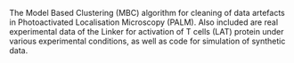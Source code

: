 The Model Based Clustering (MBC) algorithm for cleaning of data artefacts in Photoactivated Localisation Microscopy (PALM). Also included are real experimental data of the Linker for activation of T cells (LAT) protein under various experimental conditions, as well as code for simulation of synthetic data.
